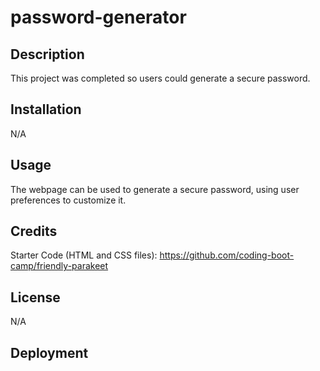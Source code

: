 # password-generator

## Description

This project was completed so users could generate a secure password. 

## Installation

N/A

## Usage

The webpage can be used to generate a secure password, using user preferences to customize it.

## Credits

Starter Code (HTML and CSS files): https://github.com/coding-boot-camp/friendly-parakeet

## License

N/A

## Deployment